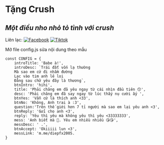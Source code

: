 # Tặng Crush
## _Một điều nho nhỏ tỏ tình với crush_

Liên lạc: 
[![Facebook](https://i.imgur.com/GRqy96ts.jpg)](https://www.facebook.com/nam.nodemy)
[![Tiktok](https://i.imgur.com/Nbfl1E7t.jpg)](https://www.tiktok.com/@manindev)

Mở file config.js sửa nội dung theo mẫu
```
const CONFIG = {
    introTitle: 'Babe à!',
    introDesc: `Trái đất vốn lạ thường
    Mà sao em cứ đi nhầm đường
    Lạc vào tim anh lẻ loi
    Đằng sau chữ yêu đây là thương`,
    btnIntro: 'hihi',
    title: 'Phải chăng em đã yêu ngay từ cái nhìn đầu tiên 😙',
    desc: 'Phải chăng em đã say ngay từ lúc thấy nụ cười ấy ',
    btnYes: 'Vẫn cứ là thích anh <33',
    btnNo: 'Không, Anh trai à :3',
    question:'Trên thế giới hơn 7 tỉ người mà sao em lại yêu anh <3',
    btnReply: 'Gửi cho anh <3',
    reply: 'Yêu thì yêu mà không yêu thì yêu <33333333',
    mess: 'Anh biết mà 🥰. Yêu em nhiều nhiều 😘😘',
    messDesc: ' .',
    btnAccept: 'Okiiiii lun <3',
    messLink: 'm.me/diepfx2005.
}
```

